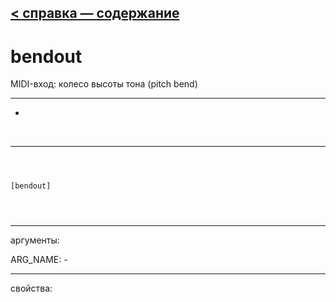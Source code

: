 [< справка — содержание](index.html)
---

# bendout


MIDI-вход: колесо высоты тона (pitch bend)

---

-
<br>


---


```



[bendout]


            
```

---
аргументы:

ARG_NAME: -<br>

---
свойства:


